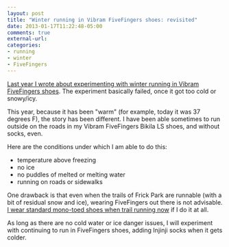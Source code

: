 ```yaml
---
layout: post
title: "Winter running in Vibram FiveFingers shoes: revisited"
date: 2013-01-17T11:22:48-05:00
comments: true
external-url: 
categories: 
- running
- winter
- FiveFingers
---
```

[Last year I wrote about experimenting with winter running in Vibram FiveFingers shoes](/blog/2012/01/02/new-experiment-for-a-new-year-winter-running-in-vibram-fivefingers-shoes/). The experiment basically failed, once it got too cold or snowy/icy.

This year, because it has been "warm" (for example, today it was 37 degrees F), the story has been different. I have been able sometimes to run outside on the roads in my Vibram FiveFingers Bikila LS shoes, and without socks, even.

Here are the conditions under which I am able to do this:

- temperature above freezing
- no ice
- no puddles of melted or melting water
- running on roads or sidewalks

One drawback is that even when the trails of Frick Park are runnable (with a bit of residual snow and ice), wearing FiveFingers out there is not advisable. [I wear standard mono-toed shoes when trail running now](/blog/2012/12/31/why-i-went-frick-park-trail-running-in-snowfall-for-the-first-time-in-a-decade/) if I do it at all.

As long as there are no cold water or ice danger issues, I will experiment with continuing to run in FiveFingers shoes, adding Injinji socks when it gets colder.
